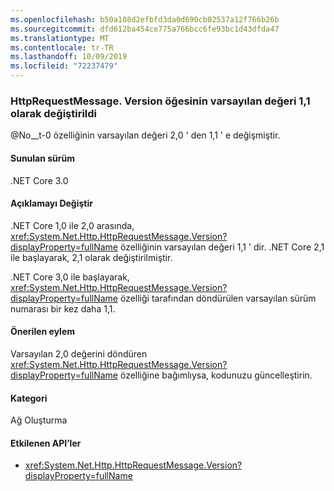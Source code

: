 ```yaml
---
ms.openlocfilehash: b50a108d2efbfd3da0d690cb02537a12f766b26b
ms.sourcegitcommit: dfd612ba454ce775a766bcc6fe93bc1d43dfda47
ms.translationtype: MT
ms.contentlocale: tr-TR
ms.lasthandoff: 10/09/2019
ms.locfileid: "72237479"
---
```

### <a name="default-value-of-httprequestmessageversion-changed-to-11"></a>HttpRequestMessage. Version öğesinin varsayılan değeri 1,1 olarak değiştirildi 

@No__t-0 özelliğinin varsayılan değeri 2,0 ' den 1,1 ' e değişmiştir.

#### <a name="version-introduced"></a>Sunulan sürüm

.NET Core 3.0

#### <a name="change-description"></a>Açıklamayı Değiştir

.NET Core 1,0 ile 2,0 arasında, <xref:System.Net.Http.HttpRequestMessage.Version?displayProperty=fullName> özelliğinin varsayılan değeri 1,1 ' dir. .NET Core 2,1 ile başlayarak, 2,1 olarak değiştirilmiştir. 

.NET Core 3,0 ile başlayarak, <xref:System.Net.Http.HttpRequestMessage.Version?displayProperty=fullName> özelliği tarafından döndürülen varsayılan sürüm numarası bir kez daha 1,1.
 
#### <a name="recommended-action"></a>Önerilen eylem

Varsayılan 2,0 değerini döndüren <xref:System.Net.Http.HttpRequestMessage.Version?displayProperty=fullName> özelliğine bağımlıysa, kodunuzu güncelleştirin.

#### <a name="category"></a>Kategori

Ağ Oluşturma

#### <a name="affected-apis"></a>Etkilenen API’ler

- <xref:System.Net.Http.HttpRequestMessage.Version?displayProperty=fullName>

<!--
a def
### Affected APIs

- `P:System.Net.Http.HttpRequestMessage.Version`

-- >


